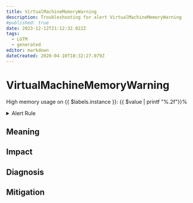 ```yaml
---
title: VirtualMachineMemoryWarning
description: Troubleshooting for alert VirtualMachineMemoryWarning
#published: true
date: 2023-12-12T21:12:32.022Z
tags: 
  - LGTM
  - generated
editor: markdown
dateCreated: 2020-04-10T18:32:27.079Z
---
```


# VirtualMachineMemoryWarning

High memory usage on {{ $labels.instance }}: {{ $value | printf "%.2f"}}%

<details>
  <summary>Alert Rule</summary>

{{% rule "vmware/pryorda-vmware-exporter.yml" "VirtualMachineMemoryWarning" %}}

{{% comment %}}

```yaml
alert: VirtualMachineMemoryWarning
expr: vmware_vm_mem_usage_average / 100 >= 80 and vmware_vm_mem_usage_average / 100 < 90
for: 5m
labels:
    severity: warning
annotations:
    summary: Virtual Machine Memory Warning (instance {{ $labels.instance }})
    description: |-
        High memory usage on {{ $labels.instance }}: {{ $value | printf "%.2f"}}%
          VALUE = {{ $value }}
          LABELS = {{ $labels }}
    runbook: https://github.com/srerun/prometheus-alerts/blob/main/content/runbooks/pryorda-vmware-exporter/VirtualMachineMemoryWarning.md

```

{{% /comment %}}

</details>


## Meaning
[//]: # "Short paragraph that explains what the alert means"


## Impact
[//]: # "What could / will happen if the alert is not addressed"



## Diagnosis
[//]: # "Steps to take to identify the cause of the problem"



## Mitigation
[//]: # "The steps necessary to resolve the alert"
